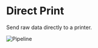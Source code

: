 # Direct Print
Send raw data directly to a printer. 

![Pipeline](https://dev.azure.com/techployee/GitHub%20Pipeline/_apis/build/status/DirectPrint)
